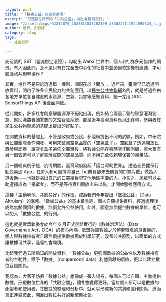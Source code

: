 ```yaml
---
layout: post
title: "「數據公益」的良善循環"
excerpt: "形塑數位世界的「共融公園」，讓社會變得更好。"
image: "/assets/imgs/92214070_1528843037282109_3836225141944090624_n.jpg"
author: 唐鳳、彭筱婷
category: blog
tags:
  - 社會創新

---
```


先前談的 SBT（靈魂綁定憑證），勾勒出 Web3 世界中，個人和社群多元協作的願景。有人因此問，是不是只有在完全去中心化的社會中並透過特定機制連結，才可能達成共創和協作？

其實，協作不是只能透過單一機制，關鍵在於「開放」。近年來，臺灣早已透過開放資料，開啟了許多全民協力的共創應用。以[民生公共物聯網](https://ci.taiwan.gov.tw/)為例，就是將過往由各地方單位各自建置的水資源、空氣、災害等感知資料，統一採用 OGC SensorThings API 後全面開放。

從此開始，許多社會創意解題源源不絕地出現，例如結合雨量示警的智慧灌溉創意、幫助漁農養殖需要的文蛤智慧系統，都是近年臺灣資料應用比賽時，參與者在民生公共物聯網的基礎上提出的好點子。

在開放資料的基礎上，不管是政府或公民，都陸續提出不同的試驗，例如，中研院與民間團隊合作開發、可用來監測空氣品質的「空氣盒子」。空氣盒子透過開放民眾參與認養，讓空氣盒子遍佈全臺灣後，將數據公開在零時空汙觀測網，讓大家有另一個管道可以了解臺灣實際的空氣品質，而不用完全依賴環保署的測量站。

另一個經典例子是，疫情期間，臺灣政府發起「護台灣助世界」，透過全民健保行動快易通 App，任何人都可選擇將自己「可購買卻未去購買的口罩片數」做為人道援助——也就是捐出自己的口罩給世界其他地區需要的人。換言之，民眾可以主動選擇成為「捐獻者」，而不是等待資料開放出來以後，才開始思考應用方式。

這種「主動利他、共創共好」的作法，成為我們今年提出「數據公益」（Data Altruism）的濫觴。「數據公益」的基本概念是，個人自願提供資料，經過處理後成為無關個資的數據，無償允許公益使用。此外，願意無償提供數據的單位，也可以加入「數據公益」的行列。

這也就是歐盟執委會於今年 6 月正式開始實行的《數據治理法》（Data Governance Act，DGA）的核心內涵。歐盟強調數據之於整體環境的良善目的，個人與數據持有者自願無償提供數據用於科學研究、改善公共服務，以簡單的方式讓數據可共享，造福社會環境。

比起我們過去所熟知的開放資料，「數據公益」更強調數據的公益性以及數據持有者的主動性，賦予「數據」（nonpersonal data）利他貢獻的價值，更以此建立數位互信關係。

我認為，大家不妨把「數據公益」想像成一張入場券，每個人可以自願、主動提供數據，形塑數位世界的「共融空間」，讓社會變得更好。當每個人都可以是數據的產製者和使用者，在數據的整理和分析中，就可以形成新的共創和協作關係，進而真正連結彼此，開展出數位共好的新型態社會。
